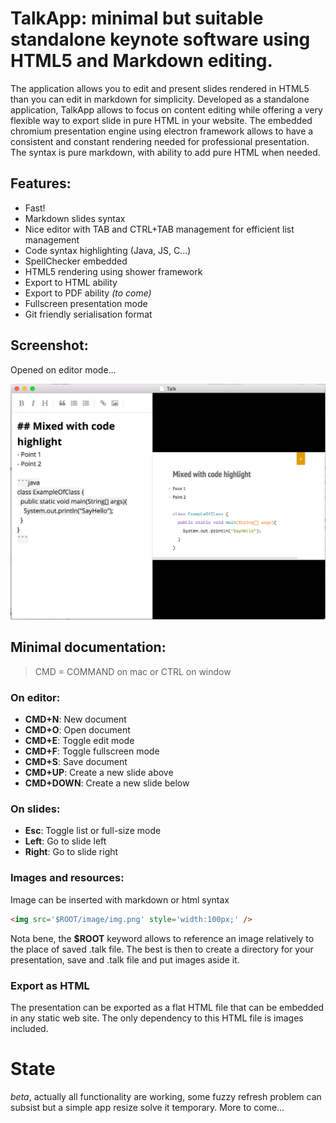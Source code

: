# TalkApp: minimal but suitable standalone keynote software using HTML5 and Markdown editing.

The application allows you to edit and present slides rendered in HTML5 than you can edit in markdown for simplicity. Developed as a standalone application, TalkApp allows to focus on content editing while offering a very flexible way to export slide in pure HTML in your website. The embedded chromium presentation engine using electron framework allows to have a consistent and constant rendering needed for professional presentation. The syntax is pure markdown, with ability to add pure HTML when needed.

## Features:
- Fast!
- Markdown slides syntax
- Nice editor with TAB and CTRL+TAB management for efficient list management
- Code syntax highlighting (Java, JS, C...)
- SpellChecker embedded
- HTML5 rendering using shower framework
- Export to HTML ability
- Export to PDF ability *(to come)*
- Fullscreen presentation mode
- Git friendly serialisation format

## Screenshot:

Opened on editor mode...

![](screenshot.png)

## Minimal documentation:

> CMD = COMMAND on mac or CTRL on window

### On editor:
- **CMD+N**: New document
- **CMD+O**: Open document
- **CMD+E**: Toggle edit mode
- **CMD+F**: Toggle fullscreen mode 
- **CMD+S**: Save document
- **CMD+UP**: Create a new slide above
- **CMD+DOWN**: Create a new slide below

### On slides:
- **Esc**: Toggle list or full-size mode
- **Left**: Go to slide left
- **Right**: Go to slide right

### Images and resources:

Image can be inserted with markdown or html syntax

```html
<img src='$ROOT/image/img.png' style='width:100px;' />
```

Nota bene, the **$ROOT** keyword allows to reference an image relatively to the place of saved .talk file. The best is then to create a directory for your presentation, save and .talk file and put images aside it.

### Export as HTML

The presentation can be exported as a flat HTML file that can be embedded in any static web site. The only dependency to this HTML file is images included.

# State

*beta*, actually all functionality are working, some fuzzy refresh problem can subsist but a simple app resize solve it temporary. More to come...